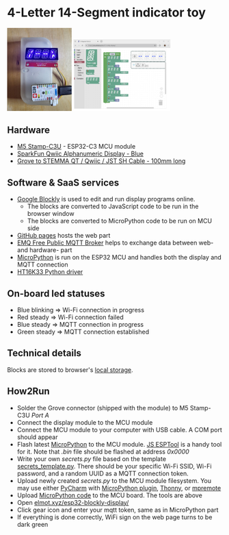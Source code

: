 4-Letter 14-Segment indicator toy
====

<img src="docs/img_a.png"  style="width:30%" alt="device view"/>
<img src="docs/screenshot_a.png"  style="width:45%" alt="screenshot"/>


Hardware
----

* [M5 Stamp-C3U](https://docs.m5stack.com/en/core/stamp_c3u) - ESP32-C3 MCU module
* [SparkFun Qwiic Alphanumeric Display - Blue](https://www.sparkfun.com/products/16917)
* [Grove to STEMMA QT / Qwiic / JST SH Cable - 100mm long](https://www.adafruit.com/product/4528)

Software & SaaS services
----

* [Google Blockly](https://developers.google.com/blockly) is used to edit and run display programs online.
   * The blocks are converted to JavaScript code to be run in the browser window
   * The blocks are converted to MicroPython code to be run on MCU side
* [GitHub pages](https://pages.github.com/) hosts the web part
* [EMQ Free Public MQTT Broker](https://broker.emqx.io) helps to exchange data between web- and hardware- part
* [MicroPython](https://micropython.org/) is run on the ESP32 MCU and handles both the display and MQTT connection
* [HT16K33 Python driver](https://github.com/smittytone/HT16K33-Python)

On-board led statuses
----
* Blue blinking => Wi-Fi connection in progress
* Red steady => Wi-Fi connection failed
* Blue steady => MQTT connection in progress
* Green steady => MQTT connection established

Technical details
----
Blocks are stored to browser's [local storage](https://developer.mozilla.org/en-US/docs/Web/API/Window/localStorage).

How2Run
----
* Solder the Grove connector (shipped with the module) to M5 Stamp-C3U *Port A*
* Connect the display module to the MCU module
* Connect the MCU module to your computer with USB cable. A COM port should appear
* Flash latest [MicroPython](https://micropython.org/download/ESP32_GENERIC_C3/) to the MCU module. 
[JS ESPTool](https://espressif.github.io/esptool-js/) is a handy tool for it. 
Note that *.bin* file should be flashed at address *0x0000*
* Write your own *secrets.py* file based on the template [secrets_template.py](micropython/src/secrets_template.py).
There should be your specific Wi-Fi SSID, Wi-Fi password, and a random UUID as a MQTT connection token. 
* Upload newly created *secrets.py* to the MCU module filesystem. 
You may use either 
[PyCharm](https://www.jetbrains.com/pycharm/) with 
[MicroPython plugin](https://plugins.jetbrains.com/plugin/9777-micropython), 
[Thonny](https://thonny.org/), or [mpremote](https://docs.micropython.org/en/latest/reference/mpremote.html)
* Upload [MicroPython code](micropython) to the MCU board. The tools are above
* Open [elmot.xyz/esp32-blockly-display/](https://www.elmot.xyz/esp32-blockly-display/)
* Click gear icon and enter your mqtt token, same as in MicroPython part
* If everything is done correctly, WiFi sign on the web page turns to be dark green


